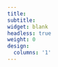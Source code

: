 ```yaml
---
title:
subtitle:
widget: blank
headless: true
weight: 0
design:
  columns: '1'
---
```


<!-- {{% cta cta_link="./people/" cta_text="Meet the team →" %}} -->
